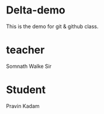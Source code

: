 # Delta-demo
This is the demo for git & github class.


# teacher
Somnath Walke Sir

# Student 
Pravin Kadam 

